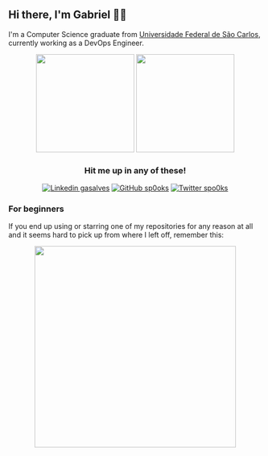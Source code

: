 ## Hi there, I'm Gabriel 🙋‍♂️

I'm a Computer Science graduate from [Universidade Federal de São Carlos](https://www2.ufscar.br), currently working as a DevOps Engineer.

<div align="center">
  <img src="https://github-readme-stats.vercel.app/api?username=sp0oks&show_icons=true&theme=tokyonight&include_all_commits=true&count_private=true)](https://github.com/sp0oks" height=195>
  <img src="https://github-readme-stats.vercel.app/api/top-langs/?username=sp0oks&show_icons=true&theme=tokyonight&include_all_commits=true&count_private=true&hide=java,systemverilog&layout=compact" height=195>
</div>

<div align="center" markdown="1">
  <h3> Hit me up in any of these! </h3>

[![Linkedin gasalves](https://img.shields.io/badge/-gasalves-blue?style=flat-square&logo=Linkedin&logoColor=white&link=https://www.linkedin.com/in/gasalves/)](https://www.linkedin.com/in/gasalves/)
[![GitHub sp0oks](https://img.shields.io/github/followers/sp0oks?label=follow&style=social)](https://github.com/sp0oks)
[![Twitter spo0ks](https://img.shields.io/twitter/follow/spo0ks?label=spo0ks&style=social)](https://twitter.com/spo0ks)
</div>

### For beginners
If you end up using or starring one of my repositories for any reason at all and it seems hard to pick up from where I left off, remember this:

<div align="center">
  <img src="https://media.giphy.com/media/xT5LMMoEYSUrokM89O/giphy.gif" width=400>
</div>
